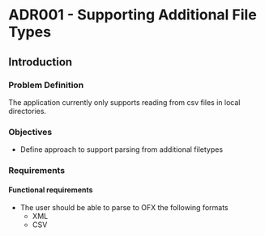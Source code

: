 # ADR001 - Supporting Additional File Types

## Introduction

### Problem Definition

The application currently only supports reading from csv files in local directories.

### Objectives

- Define approach to support parsing from additional filetypes

### Requirements

#### Functional requirements

- The user should be able to parse to OFX the following formats
  - XML
  - CSV
